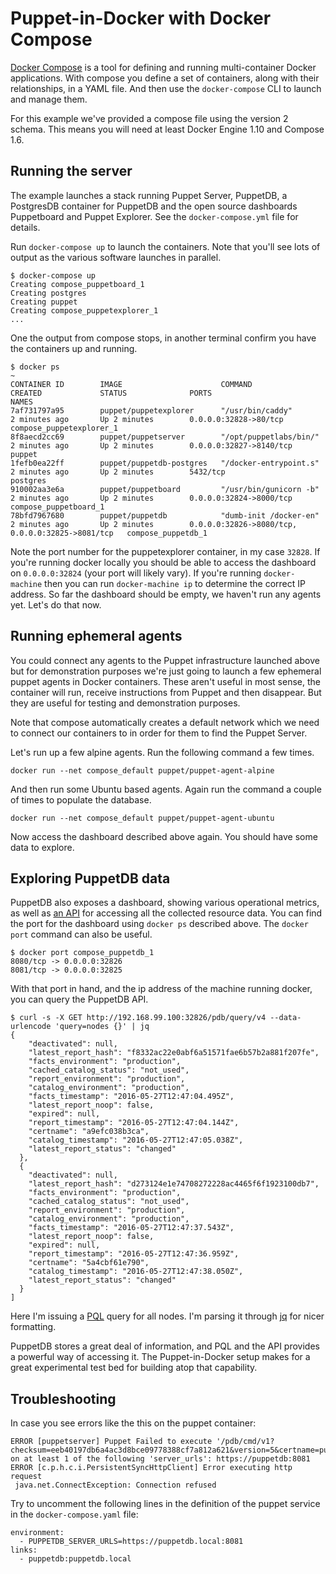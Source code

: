 # Puppet-in-Docker with Docker Compose

[Docker Compose](https://docs.docker.com/compose/) is a tool for defining and
running multi-container Docker applications. With compose you define a
set of containers, along with their relationships, in a YAML file. And
then use the `docker-compose` CLI to launch and manage them.

For this example we've provided a compose file using the version 2
schema. This means you will need at least Docker Engine 1.10 and Compose
1.6.

## Running the server

The example launches a stack running Puppet Server, PuppetDB, a
PostgresDB container for PuppetDB and the open source dashboards
Puppetboard and Puppet Explorer. See the `docker-compose.yml` file for
details.

Run `docker-compose up` to launch the containers. Note that you'll see
lots of output as the various software launches in parallel.

```
$ docker-compose up
Creating compose_puppetboard_1
Creating postgres
Creating puppet
Creating compose_puppetexplorer_1
...
```

One the output from compose stops, in another terminal confirm you have the
containers up and running.

```
$ docker ps                                                                                                                                                                                                                                                             ~
CONTAINER ID        IMAGE                      COMMAND                  CREATED             STATUS              PORTS                                              NAMES
7af731797a95        puppet/puppetexplorer      "/usr/bin/caddy"         2 minutes ago       Up 2 minutes        0.0.0.0:32828->80/tcp                              compose_puppetexplorer_1
8f8aecd2cc69        puppet/puppetserver        "/opt/puppetlabs/bin/"   2 minutes ago       Up 2 minutes        0.0.0.0:32827->8140/tcp                            puppet
1fefb0ea22ff        puppet/puppetdb-postgres   "/docker-entrypoint.s"   2 minutes ago       Up 2 minutes        5432/tcp                                           postgres
910002aa3e6a        puppet/puppetboard         "/usr/bin/gunicorn -b"   2 minutes ago       Up 2 minutes        0.0.0.0:32824->8000/tcp                            compose_puppetboard_1
78bfd7967680        puppet/puppetdb            "dumb-init /docker-en"   2 minutes ago       Up 2 minutes        0.0.0.0:32826->8080/tcp, 0.0.0.0:32825->8081/tcp   compose_puppetdb_1
```

Note the port number for the puppetexplorer container, in my case `32828`. If
you're running docker locally you should be able to access the dashboard
on `0.0.0.0:32824` (your port will likely vary). If you're running
`docker-machine` then you can run `docker-machine ip` to determine the
correct IP address. So far the dashboard should be empty, we haven't run
any agents yet. Let's do that now.


## Running ephemeral agents

You could connect any agents to the Puppet infrastructure launched above
but for demonstration purposes we're just going to launch a few ephemeral
puppet agents in Docker containers. These aren't useful in most sense,
the container will run, receive instructions from Puppet and then disappear.
But they are useful for testing and demonstration purposes.

Note that compose automatically creates a default network which we need to
connect our containers to in order for them to find the Puppet Server.

Let's run up a few alpine agents. Run the following command a few times.

```
docker run --net compose_default puppet/puppet-agent-alpine
```

And then run some Ubuntu based agents. Again run the command a couple
of times to populate the database.

```
docker run --net compose_default puppet/puppet-agent-ubuntu
```

Now access the dashboard described above again. You should have some data
to explore.

## Exploring PuppetDB data

PuppetDB also exposes a dashboard, showing various operational metrics,
as well as [an API](https://docs.puppet.com/puppetdb/latest/api/) for
accessing all the collected resource data. You can find the port for the
dashboard using `docker ps` described above. The `docker port` command can
also be useful.

```
$ docker port compose_puppetdb_1
8080/tcp -> 0.0.0.0:32826
8081/tcp -> 0.0.0.0:32825
```

With that port in hand, and the ip address of the machine running docker,
you can query the PuppetDB API.

```
$ curl -s -X GET http://192.168.99.100:32826/pdb/query/v4 --data-urlencode 'query=nodes {}' | jq
{
    "deactivated": null,
    "latest_report_hash": "f8332ac22e0abf6a51571fae6b57b2a881f207fe",
    "facts_environment": "production",
    "cached_catalog_status": "not_used",
    "report_environment": "production",
    "catalog_environment": "production",
    "facts_timestamp": "2016-05-27T12:47:04.495Z",
    "latest_report_noop": false,
    "expired": null,
    "report_timestamp": "2016-05-27T12:47:04.144Z",
    "certname": "a9efc038b3ca",
    "catalog_timestamp": "2016-05-27T12:47:05.038Z",
    "latest_report_status": "changed"
  },
  {
    "deactivated": null,
    "latest_report_hash": "d273124e1e74708272228ac4465f6f1923100db7",
    "facts_environment": "production",
    "cached_catalog_status": "not_used",
    "report_environment": "production",
    "catalog_environment": "production",
    "facts_timestamp": "2016-05-27T12:47:37.543Z",
    "latest_report_noop": false,
    "expired": null,
    "report_timestamp": "2016-05-27T12:47:36.959Z",
    "certname": "5a4cbf61e790",
    "catalog_timestamp": "2016-05-27T12:47:38.050Z",
    "latest_report_status": "changed"
  }
]
```

Here I'm issuing a [PQL](https://docs.puppet.com/puppetdb/latest/api/query/v4/pql.html)
query for all nodes. I'm parsing it through [jq](https://stedolan.github.io/jq/) for
nicer formatting.

PuppetDB stores a great deal of information, and PQL and the API provides a
powerful way of accessing it. The Puppet-in-Docker setup makes for a great
experimental test bed for building atop that capability.

## Troubleshooting

In case you see errors like the this on the puppet container:

```
ERROR [puppetserver] Puppet Failed to execute '/pdb/cmd/v1?checksum=eeb40197db6a4ac3d8bce09778388cf7a812a621&version=5&certname=puppetdb.local&command=replace_facts' on at least 1 of the following 'server_urls': https://puppetdb:8081
ERROR [c.p.h.c.i.PersistentSyncHttpClient] Error executing http request
 java.net.ConnectException: Connection refused
```

Try to uncomment the following lines in the definition of the puppet service in the `docker-compose.yaml` file:

```
environment:
  - PUPPETDB_SERVER_URLS=https://puppetdb.local:8081
links:
  - puppetdb:puppetdb.local
```
